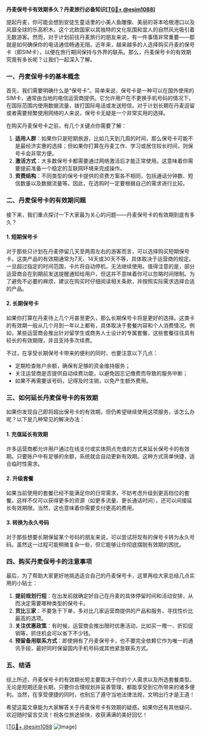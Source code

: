**丹麦保号卡有效期多久？丹麦旅行必备知识[[TG💪+ @esim1088](https://t.me/s/esim1088)]**

提起丹麦，你可能会想到安徒生童话里的小美人鱼雕像、美丽的哥本哈根港口以及风靡全球的乐高积木。这个北欧国家以其独特的文化氛围和宜人的自然风光吸引着无数游客。然而，对于计划前往丹麦旅行的朋友来说，有一件事情非常重要——那就是如何确保你的电话通信畅通无阻。近年来，越来越多的人选择购买丹麦的保号卡（即SIM卡），以便在旅行期间保持与外界的联系。那么，丹麦保号卡的有效期究竟有多长呢？让我们一起深入了解。

### **一、丹麦保号卡的基本概念**

首先，我们需要明确什么是“保号卡”。简单来说，保号卡是一种可以在国外使用的SIM卡，通常由当地的电信运营商提供。它允许用户在不更换手机号码的情况下，在国际范围内使用数据流量、拨打国际电话或发送短信。对于计划长期在丹麦逗留或者需要频繁使用网络的人来说，保号卡无疑是一个非常实用的选择。

在购买丹麦保号卡之前，有几个关键点你需要了解：

1. **适用人群**：如果你只是短期旅游，比如几天到几周的时间，那么保号卡可能不是最经济实惠的选择；但如果你打算在丹麦工作、学习或居住较长时间，则保号卡会非常方便。
2. **激活方式**：大多数保号卡都需要通过网络激活后才能正常使用。这意味着你需要提前准备一个稳定的互联网环境来完成操作。
3. **资费结构**：不同类型的保号卡提供的资费方案各不相同，包括通话分钟数、短信数量以及数据流量等。因此，在选购时一定要根据自己的需求进行比较。

### **二、丹麦保号卡的有效期问题**

接下来，我们重点探讨一下大家最为关心的问题——丹麦保号卡的有效期到底有多久？

#### 1. **短期保号卡**
对于那些只计划在丹麦停留几天至两周左右的游客而言，可以选择购买短期保号卡。这类产品的有效期通常为7天、14天或30天不等，具体取决于运营商的规定。一旦超过指定的时间范围，卡片将自动停机，无法继续使用。值得注意的是，部分运营商会在到期前发送提醒通知给用户，但这并不意味着你可以忽略时间限制。为了避免不必要的麻烦，建议在购买时仔细阅读相关条款，并按照实际需求选择合适的产品。

#### 2. **长期保号卡**
如果你打算在丹麦待上几个月甚至更久，那么长期保号卡将是更好的选择。这类卡的有效期一般从几个月到一年以上都有，具体取决于套餐内容和个人消费情况。例如，某些运营商会推出针对留学生或商务人士设计的专属套餐，这些套餐往往具有较长的有效期限，并且支持多次续费。

不过，在享受长期保号卡带来的便利的同时，也要注意以下几点：
- 定期检查账户余额，确保有足够的资金维持服务；
- 关注运营商是否提供自动续费功能，以避免因忘记缴费而导致的服务中断；
- 如果不再需要该号码，记得及时注销，以免产生额外费用。

### **三、如何延长丹麦保号卡的有效期**

如果你发现自己即将超出保号卡的有效期，但仍希望继续使用这项服务，该怎么办呢？以下是几种常见的解决办法：

#### 1. **充值延长有效期**
许多运营商都允许用户通过在线支付或实体网点充值的方式来延长保号卡的有效期。只要账户中有足够的余额，系统就会自动更新有效期。这种方式简单快捷，适合临时性需求。

#### 2. **升级套餐**
如果当前使用的套餐已经不能满足你的日常需求，不妨考虑升级到更高档位的套餐。这样不仅可以获得更多的资源（如更多流量、更长通话时间），还可以间接延长有效期限。当然，这也意味着你需要支付更高的费用。

#### 3. **转换为永久号码**
对于那些想要长期保留某个号码的朋友来说，可以尝试将现有的保号卡转为永久号码。虽然这一过程可能稍微复杂一些，但它能够让你彻底摆脱有效期的困扰。

### **四、购买丹麦保号卡的注意事项**

最后，为了帮助大家更好地挑选适合自己的丹麦保号卡，这里再给大家总结几点实用的小贴士：

1. **提前规划行程**：在出发前就确定好自己在丹麦的具体停留时间和活动安排，从而决定需要哪种类型的保号卡。
2. **货比三家**：不要急于下单，多对比几家运营商提供的产品和服务，寻找性价比最高的选项。
3. **关注优惠政策**：有时候，运营商会推出限时优惠活动，比如买一赠一、折扣促销等，抓住机会可以省下不少钱。
4. **预留备用联系方式**：即使拥有了丹麦保号卡，也不要完全依赖它作为唯一的通讯手段，最好同时保留国内手机号码或其他紧急联系方式。

### **五、结语**

综上所述，丹麦保号卡的有效期长短主要取决于你的个人需求以及所选套餐类型。无论是短期还是长期，只要你合理规划并妥善管理，都能享受到它所带来的诸多便利。当然，在享受便捷的同时，也别忘了遵守当地法律法规，文明出行才是王道！

希望这篇文章能为大家解答关于丹麦保号卡有效期的疑惑。如果你还有其他疑问，欢迎随时留言交流！祝各位旅途愉快，收获满满的美好回忆！

[[TG💪+ @esim1088](https://t.me/s/esim1088) ![Image](https://i.postimg.cc/4NQfJmqS/Snipaste-2025-05-13-00-14-12.png)]
